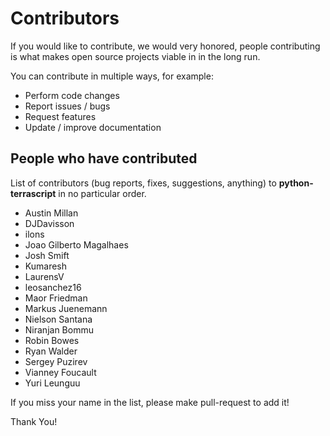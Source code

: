 # Contributors
If you would like to contribute, we would very honored, people contributing is 
what makes open source projects viable in in the long run.  

You can contribute in multiple ways, for example:  
* Perform code changes
* Report issues / bugs
* Request features
* Update / improve documentation

## People who have contributed
List of contributors (bug reports, fixes, suggestions, anything) to
**python-terrascript** in no particular order.

* Austin Millan
* DJDavisson
* ilons
* Joao Gilberto Magalhaes
* Josh Smift
* Kumaresh
* LaurensV
* leosanchez16
* Maor Friedman
* Markus Juenemann
* Nielson Santana
* Niranjan Bommu
* Robin Bowes
* Ryan Walder
* Sergey Puzirev
* Vianney Foucault
* Yuri Leunguu

If you miss your name in the list, please make pull-request to add it!

Thank You!
